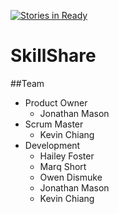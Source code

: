 [![Stories in Ready](https://badge.waffle.io/beards-of-zeus/beards-of-zeus.png?label=ready&title=Ready)](https://waffle.io/beards-of-zeus/beards-of-zeus)
# SkillShare


##Team
* Product Owner
  * Jonathan Mason
* Scrum Master
  * Kevin Chiang
* Development
  * Hailey Foster
  * Marq Short
  * Owen Dismuke
  * Jonathan Mason
  * Kevin Chiang
